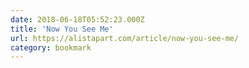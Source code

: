```yaml
---
date: 2018-06-18T05:52:23.000Z
title: 'Now You See Me'
url: https://alistapart.com/article/now-you-see-me/
category: bookmark
---
```

